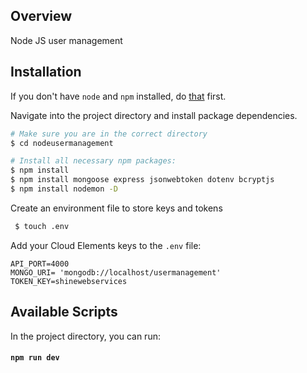 ## Overview

Node JS user management


## Installation
If you don't have `node` and `npm` installed, do [that](https://docs.npmjs.com/getting-started/installing-node) first.


Navigate into the project directory and install package dependencies.

```bash
# Make sure you are in the correct directory
$ cd nodeusermanagement

# Install all necessary npm packages:
$ npm install
$ npm install mongoose express jsonwebtoken dotenv bcryptjs 
$ npm install nodemon -D

```

Create an environment file to store keys and tokens

```bash
 $ touch .env
 ```

Add your Cloud Elements keys to the `.env` file:

```
API_PORT=4000
MONGO_URI= 'mongodb://localhost/usermanagement'
TOKEN_KEY=shinewebservices

```



## Available Scripts

In the project directory, you can run:

#### `npm run dev`
